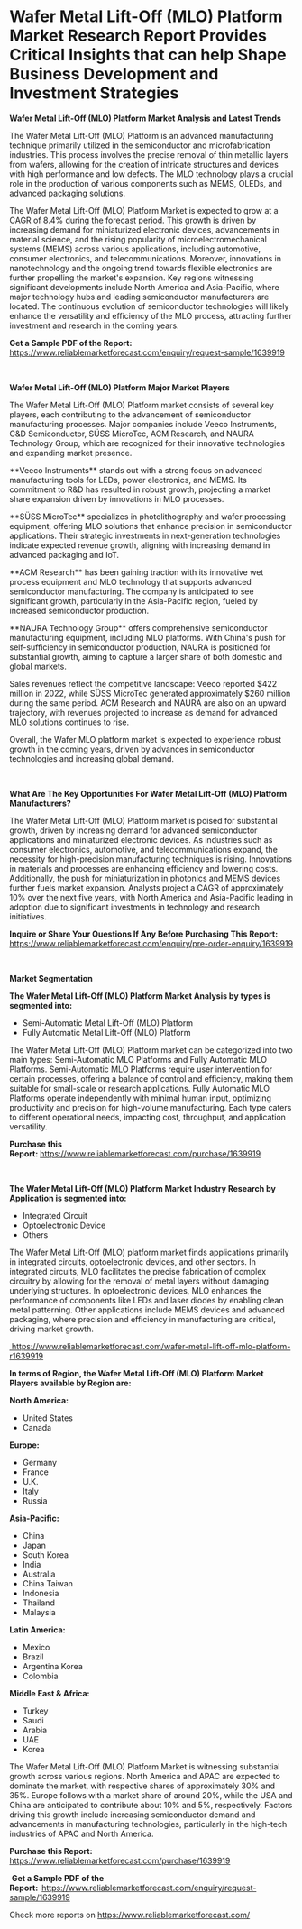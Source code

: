 <p><h1>Wafer Metal Lift-Off (MLO) Platform Market Research Report Provides Critical Insights that can help Shape Business Development and Investment Strategies</h1></p><p><strong>Wafer Metal Lift-Off (MLO) Platform Market Analysis and Latest Trends</strong></p>
<p><p>The Wafer Metal Lift-Off (MLO) Platform is an advanced manufacturing technique primarily utilized in the semiconductor and microfabrication industries. This process involves the precise removal of thin metallic layers from wafers, allowing for the creation of intricate structures and devices with high performance and low defects. The MLO technology plays a crucial role in the production of various components such as MEMS, OLEDs, and advanced packaging solutions.</p><p>The Wafer Metal Lift-Off (MLO) Platform Market is expected to grow at a CAGR of 8.4% during the forecast period. This growth is driven by increasing demand for miniaturized electronic devices, advancements in material science, and the rising popularity of microelectromechanical systems (MEMS) across various applications, including automotive, consumer electronics, and telecommunications. Moreover, innovations in nanotechnology and the ongoing trend towards flexible electronics are further propelling the market's expansion. Key regions witnessing significant developments include North America and Asia-Pacific, where major technology hubs and leading semiconductor manufacturers are located. The continuous evolution of semiconductor technologies will likely enhance the versatility and efficiency of the MLO process, attracting further investment and research in the coming years.</p></p>
<p><strong>Get a Sample PDF of the Report:&nbsp;</strong> <a href="https://www.reliablemarketforecast.com/enquiry/request-sample/1639919?utm_campaign=2242&utm_medium=2&utm_source=Github&utm_content=ia&utm_term=27022025&utm_id=wafer-metal-lift-off-mlo-platform">https://www.reliablemarketforecast.com/enquiry/request-sample/1639919</a></p>
<p>&nbsp;</p>
<p><strong>Wafer Metal Lift-Off (MLO) Platform Major Market Players</strong></p>
<p><p>The Wafer Metal Lift-Off (MLO) Platform market consists of several key players, each contributing to the advancement of semiconductor manufacturing processes. Major companies include Veeco Instruments, C&D Semiconductor, SÜSS MicroTec, ACM Research, and NAURA Technology Group, which are recognized for their innovative technologies and expanding market presence.</p><p>**Veeco Instruments** stands out with a strong focus on advanced manufacturing tools for LEDs, power electronics, and MEMS. Its commitment to R&D has resulted in robust growth, projecting a market share expansion driven by innovations in MLO processes.</p><p>**SÜSS MicroTec** specializes in photolithography and wafer processing equipment, offering MLO solutions that enhance precision in semiconductor applications. Their strategic investments in next-generation technologies indicate expected revenue growth, aligning with increasing demand in advanced packaging and IoT.</p><p>**ACM Research** has been gaining traction with its innovative wet process equipment and MLO technology that supports advanced semiconductor manufacturing. The company is anticipated to see significant growth, particularly in the Asia-Pacific region, fueled by increased semiconductor production.</p><p>**NAURA Technology Group** offers comprehensive semiconductor manufacturing equipment, including MLO platforms. With China's push for self-sufficiency in semiconductor production, NAURA is positioned for substantial growth, aiming to capture a larger share of both domestic and global markets.</p><p>Sales revenues reflect the competitive landscape: Veeco reported $422 million in 2022, while SÜSS MicroTec generated approximately $260 million during the same period. ACM Research and NAURA are also on an upward trajectory, with revenues projected to increase as demand for advanced MLO solutions continues to rise.</p><p>Overall, the Wafer MLO platform market is expected to experience robust growth in the coming years, driven by advances in semiconductor technologies and increasing global demand.</p></p>
<p>&nbsp;</p>
<p><strong>What Are The Key Opportunities For Wafer Metal Lift-Off (MLO) Platform Manufacturers?</strong></p>
<p><p>The Wafer Metal Lift-Off (MLO) Platform market is poised for substantial growth, driven by increasing demand for advanced semiconductor applications and miniaturized electronic devices. As industries such as consumer electronics, automotive, and telecommunications expand, the necessity for high-precision manufacturing techniques is rising. Innovations in materials and processes are enhancing efficiency and lowering costs. Additionally, the push for miniaturization in photonics and MEMS devices further fuels market expansion. Analysts project a CAGR of approximately 10% over the next five years, with North America and Asia-Pacific leading in adoption due to significant investments in technology and research initiatives.</p></p>
<p><strong>Inquire or Share Your Questions If Any Before Purchasing This Report:</strong> <a href="https://www.reliablemarketforecast.com/enquiry/pre-order-enquiry/1639919?utm_campaign=2242&utm_medium=2&utm_source=Github&utm_content=ia&utm_term=27022025&utm_id=wafer-metal-lift-off-mlo-platform">https://www.reliablemarketforecast.com/enquiry/pre-order-enquiry/1639919</a></p>
<p>&nbsp;</p>
<p><strong>Market Segmentation</strong></p>
<p><strong>The Wafer Metal Lift-Off (MLO) Platform Market Analysis by types is segmented into:</strong></p>
<p><ul><li>Semi-Automatic Metal Lift-Off (MLO) Platform</li><li>Fully Automatic Metal Lift-Off (MLO) Platform</li></ul></p>
<p><p>The Wafer Metal Lift-Off (MLO) Platform market can be categorized into two main types: Semi-Automatic MLO Platforms and Fully Automatic MLO Platforms. Semi-Automatic MLO Platforms require user intervention for certain processes, offering a balance of control and efficiency, making them suitable for small-scale or research applications. Fully Automatic MLO Platforms operate independently with minimal human input, optimizing productivity and precision for high-volume manufacturing. Each type caters to different operational needs, impacting cost, throughput, and application versatility.</p></p>
<p><strong>Purchase this Report:&nbsp;</strong><a href="https://www.reliablemarketforecast.com/purchase/1639919?utm_campaign=2242&utm_medium=2&utm_source=Github&utm_content=ia&utm_term=27022025&utm_id=wafer-metal-lift-off-mlo-platform">https://www.reliablemarketforecast.com/purchase/1639919</a></p>
<p>&nbsp;</p>
<p><strong>The Wafer Metal Lift-Off (MLO) Platform Market Industry Research by Application is segmented into:</strong></p>
<p><ul><li>Integrated Circuit</li><li>Optoelectronic Device</li><li>Others</li></ul></p>
<p><p>The Wafer Metal Lift-Off (MLO) platform market finds applications primarily in integrated circuits, optoelectronic devices, and other sectors. In integrated circuits, MLO facilitates the precise fabrication of complex circuitry by allowing for the removal of metal layers without damaging underlying structures. In optoelectronic devices, MLO enhances the performance of components like LEDs and laser diodes by enabling clean metal patterning. Other applications include MEMS devices and advanced packaging, where precision and efficiency in manufacturing are critical, driving market growth.</p></p>
<p><a href="https://www.reliablemarketforecast.com/wafer-metal-lift-off-mlo-platform-r1639919?utm_campaign=2242&utm_medium=2&utm_source=Github&utm_content=ia&utm_term=27022025&utm_id=wafer-metal-lift-off-mlo-platform">&nbsp;https://www.reliablemarketforecast.com/wafer-metal-lift-off-mlo-platform-r1639919</a></p>
<p><strong>In terms of Region, the Wafer Metal Lift-Off (MLO) Platform Market Players available by Region are:</strong></p>
<p>
    <p> <strong> North America: </strong>
        <ul>
            <li>United States</li>
            <li>Canada</li>
        </ul>
        </p> 
    <p> <strong> Europe: </strong>
        <ul>
            <li>Germany</li>
            <li>France</li>
            <li>U.K.</li>
            <li>Italy</li>
            <li>Russia</li>
        </ul>
        </p> 
    <p> <strong> Asia-Pacific: </strong>
        <ul>
            <li>China</li>
            <li>Japan</li>
            <li>South Korea</li>
            <li>India</li>
            <li>Australia</li>
            <li>China Taiwan</li>
            <li>Indonesia</li>
            <li>Thailand</li>
            <li>Malaysia</li>
        </ul>
        </p> 
    <p> <strong> Latin America: </strong>
        <ul>
            <li>Mexico</li>
            <li>Brazil</li>
            <li>Argentina Korea</li>
            <li>Colombia</li>
        </ul>
        </p> 
    <p> <strong> Middle East & Africa: </strong>
        <ul>
            <li>Turkey</li>
            <li>Saudi</li>
            <li>Arabia</li>
            <li>UAE</li>
            <li>Korea</li>
        </ul>
    </p>
    </p>
<p><p>The Wafer Metal Lift-Off (MLO) Platform Market is witnessing substantial growth across various regions. North America and APAC are expected to dominate the market, with respective shares of approximately 30% and 35%. Europe follows with a market share of around 20%, while the USA and China are anticipated to contribute about 10% and 5%, respectively. Factors driving this growth include increasing semiconductor demand and advancements in manufacturing technologies, particularly in the high-tech industries of APAC and North America.</p></p>
<p><strong>Purchase this Report: </strong><a href="https://www.reliablemarketforecast.com/purchase/1639919?utm_campaign=2242&utm_medium=2&utm_source=Github&utm_content=ia&utm_term=27022025&utm_id=wafer-metal-lift-off-mlo-platform">https://www.reliablemarketforecast.com/purchase/1639919</a></p>
<p>&nbsp;<strong>Get a Sample PDF of the Report:&nbsp;&nbsp;</strong><a href="https://www.reliablemarketforecast.com/enquiry/request-sample/1639919?utm_campaign=2242&utm_medium=2&utm_source=Github&utm_content=ia&utm_term=27022025&utm_id=wafer-metal-lift-off-mlo-platform">https://www.reliablemarketforecast.com/enquiry/request-sample/1639919</a></p>
<p><strong></strong></p>
<p>Check more reports on <a href="https://www.reliablemarketforecast.com/?utm_campaign=2242&utm_medium=2&utm_source=Github&utm_content=ia&utm_term=27022025&utm_id=wafer-metal-lift-off-mlo-platform">https://www.reliablemarketforecast.com/</a></p>